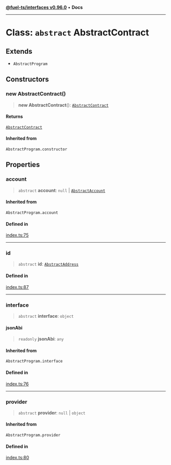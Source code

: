 [**@fuel-ts/interfaces v0.96.0**](../index.md) • **Docs**

***

# Class: `abstract` AbstractContract

## Extends

- `AbstractProgram`

## Constructors

### new AbstractContract()

> **new AbstractContract**(): [`AbstractContract`](AbstractContract.md)

#### Returns

[`AbstractContract`](AbstractContract.md)

#### Inherited from

`AbstractProgram.constructor`

## Properties

### account

> `abstract` **account**: `null` \| [`AbstractAccount`](AbstractAccount.md)

#### Inherited from

`AbstractProgram.account`

#### Defined in

[index.ts:75](https://github.com/FuelLabs/fuels-ts/blob/793ac1bcd1e3f1560372e455e3b77c2d623e78b6/packag./src/index.ts#L75)

***

### id

> `abstract` **id**: [`AbstractAddress`](AbstractAddress.md)

#### Defined in

[index.ts:87](https://github.com/FuelLabs/fuels-ts/blob/793ac1bcd1e3f1560372e455e3b77c2d623e78b6/packag./src/index.ts#L87)

***

### interface

> `abstract` **interface**: `object`

#### jsonAbi

> `readonly` **jsonAbi**: `any`

#### Inherited from

`AbstractProgram.interface`

#### Defined in

[index.ts:76](https://github.com/FuelLabs/fuels-ts/blob/793ac1bcd1e3f1560372e455e3b77c2d623e78b6/packag./src/index.ts#L76)

***

### provider

> `abstract` **provider**: `null` \| `object`

#### Inherited from

`AbstractProgram.provider`

#### Defined in

[index.ts:80](https://github.com/FuelLabs/fuels-ts/blob/793ac1bcd1e3f1560372e455e3b77c2d623e78b6/packag./src/index.ts#L80)
